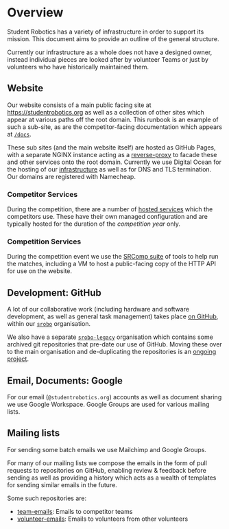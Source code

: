 # Overview

Student Robotics has a variety of infrastructure in order to support its mission.
This document aims to provide an outline of the general structure.

Currently our infrastructure as a whole does not have a designed owner, instead
individual pieces are looked after by volunteer Teams or just by volunteers who
have historically maintained them.

## Website

Our website consists of a main public facing site at https://studentrobotics.org
as well as a collection of other sites which appear at various paths off the
root domain. This runbook is an example of such a sub-site, as are the
competitor-facing documentation which appears at [`/docs`][slash-docs].

These sub sites (and the main website itself) are hosted as GitHub Pages, with a
separate NGINX instance acting as a [reverse-proxy][reverse-proxy] to facade
these and other services onto the root domain. Currently we use Digital Ocean
for the hosting of our [infrastructure][infrastructure] as well as for DNS and
TLS termination. Our domains are registered with Namecheap.

[slash-docs]: https://studentrobotics.org/docs
[reverse-proxy]: https://github.com/srobo/reverse-proxy
[infrastructure]: https://github.com/srobo/infrastructure

### Competitor Services

During the competition, there are a number of [hosted services](./competitor-services.md)
which the competitors use. These have their own managed configuration and are
typically hosted for the duration of the *competition year* only.

### Competition Services

During the competition event we use the [SRComp suite][srcomp-suite] of tools to
help run the matches, including a VM to host a public-facing copy of the HTTP
API for use on the website.

[srcomp-suite]: https://github.com/PeterJCLaw/srcomp/wiki

## Development: GitHub

A lot of our collaborative work (including hardware and software development, as
well as general task management) takes place [on GitHub][git-and-github], within our
[`srobo`](https://github.com/srobo) organisation.

We also have a separate [`srobo-legacy`](https://github.com/srobo-legacy)
organisation which contains some archived git repositories that pre-date our use
of GitHub. Moving these over to the main organisation and de-duplicating the
repositories is an [ongoing project][legacy-repository-migration].

[git-and-github]: ../volunteering/git-and-github.md
[legacy-repository-migration]: https://github.com/srobo/tasks/issues/179

## Email, Documents: Google

For our email (`@studentrobotics.org`) accounts as well as document sharing we
use Google Workspace. Google Groups are used for various mailing lists.

## Mailing lists

For sending some batch emails we use Mailchimp and Google Groups.

For many of our mailing lists we compose the emails in the form of pull requests
to repositories on GitHub, enabling review & feedback before sending as well as
providing a history which acts as a wealth of templates for sending similar
emails in the future.

Some such repositories are:

* [team-emails](https://github.com/srobo/team-emails/): Emails to competitor teams
* [volunteer-emails](https://github.com/srobo/volunteer-emails/): Emails to volunteers from other volunteers
